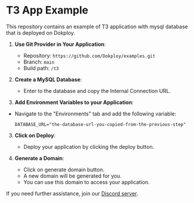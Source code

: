 # T3 App Example

This repository contains an example of T3 application with mysql database that is deployed on Dokploy.

1. **Use Git Provider in Your Application**:

   - Repository: `https://github.com/Dokploy/examples.git`
   - Branch: `main`
   - Build path: `/t3`

2. **Create a MySQL Database**:

   - Enter to the database and copy the Internal Connection URL.

3. **Add Environment Variables to your Application**:

- Navigate to the "Environments" tab and add the following variable:
  ```plaintext
  DATABASE_URL="the-database-url-you-copied-from-the-previous-step"
  ```

3. **Click on Deploy**:

   - Deploy your application by clicking the deploy button.

4. **Generate a Domain**:
   - Click on generate domain button.
   - A new domain will be generated for you.
   - You can use this domain to access your application.

If you need further assistance, join our [Discord server](https://discord.com/invite/2tBnJ3jDJc).
